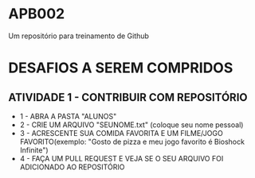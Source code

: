# APB002
Um repositório para treinamento de Github

# DESAFIOS A SEREM COMPRIDOS
<h2>ATIVIDADE 1 - CONTRIBUIR COM REPOSITÓRIO </h2>
<ul>
  <li>1 - ABRA A PASTA "ALUNOS"</li>
  <li>2 - CRIE UM ARQUIVO "SEUNOME.txt" (coloque seu nome pessoal)</li>
  <li>3 - ACRESCENTE SUA COMIDA FAVORITA E UM FILME/JOGO FAVORITO(exemplo: "Gosto de pizza e meu jogo favorito é Bioshock Infinite")</li>
  <li>4 - FAÇA UM PULL REQUEST E VEJA SE O SEU ARQUIVO FOI ADICIONADO AO REPOSITÓRIO</li>
</ul>
